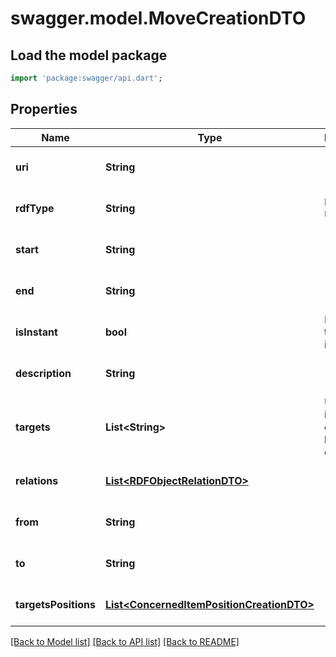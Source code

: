 # swagger.model.MoveCreationDTO

## Load the model package
```dart
import 'package:swagger/api.dart';
```

## Properties
Name | Type | Description | Notes
------------ | ------------- | ------------- | -------------
**uri** | **String** |  | [optional] [default to null]
**rdfType** | **String** | Event type URI | [optional] [default to null]
**start** | **String** |  | [optional] [default to null]
**end** | **String** |  | [optional] [default to null]
**isInstant** | **bool** | Indicate if the event is instant | [default to null]
**description** | **String** |  | [optional] [default to null]
**targets** | **List&lt;String&gt;** | URI(s) of items concerned by this event | [default to []]
**relations** | [**List&lt;RDFObjectRelationDTO&gt;**](RDFObjectRelationDTO.md) |  | [optional] [default to []]
**from** | **String** |  | [optional] [default to null]
**to** | **String** |  | [optional] [default to null]
**targetsPositions** | [**List&lt;ConcernedItemPositionCreationDTO&gt;**](ConcernedItemPositionCreationDTO.md) |  | [optional] [default to []]

[[Back to Model list]](../README.md#documentation-for-models) [[Back to API list]](../README.md#documentation-for-api-endpoints) [[Back to README]](../README.md)


